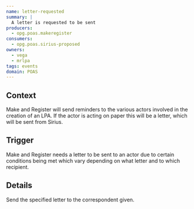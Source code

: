```yaml
---
name: letter-requested
summary: |
  A letter is requested to be sent
producers:
  - opg.poas.makeregister
consumers:
  - opg.poas.sirius-proposed
owners:
  - vega
  - mrlpa
tags: events
domain: POAS
---
```


## Context

Make and Register will send reminders to the various actors involved in the
creation of an LPA. If the actor is acting on paper this will be a letter, which
will be sent from Sirius.

## Trigger

Make and Register needs a letter to be sent to an actor due to certain
conditions being met which vary depending on what letter and to which recipient.

## Details

Send the specified letter to the correspondent given.
